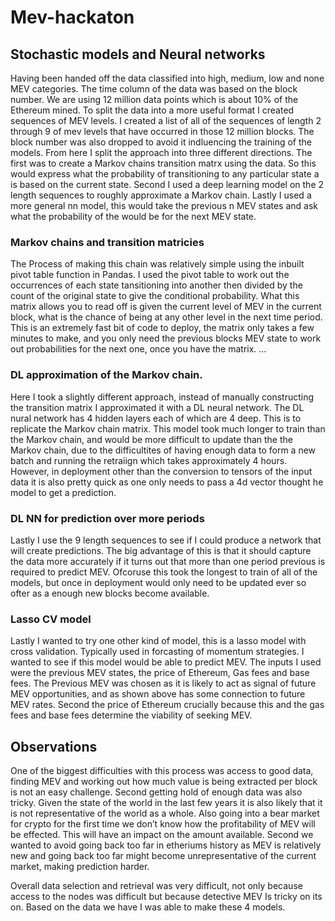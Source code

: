 # Mev-hackaton


## Stochastic models and Neural networks
Having been handed off the data classified into high, medium, low and none MEV categories. 
The time column of the data was based on the block number. 
We are using 12 million data points which is about 10% of the Ethereum mined. 
To split the data into a more useful format I created sequences of MEV levels. 
I created a list of all of the sequences of length 2 through 9 of mev levels that have occurred in those 12 million blocks. 
The block number was also dropped to avoid it indluencing the training of the models. 
From here I split the approach into three different directions. 
The first was to create a Markov chains transition matrx using the data. 
So this would express what the probability of transitioning to any particular state a is based on the current state. 
Second I used a deep learning model on the 2 length sequences to roughly approximate a Markov chain. 
Lastly I used a more general nn model, this would take the previous n MEV states and ask what the probability of the would be for the next MEV state. 
### Markov chains and transition matricies 
The Process of making this chain was relatively simple using the inbuilt pivot table function in Pandas. 
I used the pivot table to work out the occurrences of each state tansitioning into another then divided by the count of the original state to give the conditional probability. 
What this matrix allows you to read off is given the current level of MEV in the current block, what is the chance of being at any other level in the next time period. 
This is an extremely fast bit of code to deploy, the matrix only takes a few minutes to make, and you only need the previous blocks MEV state to work out probabilities for the next one, once you have the matrix. 
…
### DL approximation of the Markov chain. 
Here I took a slightly different approach, instead of manually constructing the transition matrix I approximated it with a DL neural network. The DL nural network has 4 hidden layers each of which are 4 deep. 
This is to replicate the Markov chain matrix. This model took much longer to train than the Markov chain, and would be more difficult to update than the the Markov chain, due to the difficultites of having enough data to form a new batch and running the retraiign which takes approximately 4 hours. 
However, in deployment other than the conversion to tensors of the input data it is also pretty quick as one only needs to pass a 4d vector thought he model to get a prediction. 
### DL NN for prediction over more periods 
Lastly I use the 9 length sequences to see if I could produce a network that will create predictions.
The big advantage of this is that it should capture the data more accurately if it turns out that more than one period previous is required to predict MEV. Ofcoruse this took the longest to train of all of the models, but once in deployment would only need to be updated ever so ofter as a enough new blocks become available. 
### Lasso CV model 
Lastly I wanted to try one other kind of model, this is a lasso model with cross validation. Typically used in forcasting of momentum strategies. I wanted to see if this model would be able to predict MEV. The inputs I used were the previous MEV states, the price of Ethereum, Gas fees and base fees. 
The Previous MEV was chosen as it is likely to act as signal of future MEV opportunities, and as shown above has some connection to future MEV rates. Second the price of Ethereum crucially because this and the gas fees and base fees determine the viability of seeking MEV. 



## Observations 
One of the biggest difficulties with this process was access to good data, finding MEV and working out how much value is being extracted per block is not an easy challenge. Second getting hold of enough data was also tricky. 
Given the state of the world in the last few years it is also likely that it is not representative of the world as a whole. 
Also going into a bear market for crypto for the first time we don’t know how the profitability of MEV will be effected. This will have an impact on the amount available. 
Second we wanted to avoid going back too far in etheriums history as MEV is relatively new and going back too far might become unrepresentative of the current market, making prediction harder. 

Overall data selection and retrieval was very difficult, not only because access to the nodes was difficult but because detective MEV Is tricky on its on. Based on the data we have I was able to make these 4 models. 
